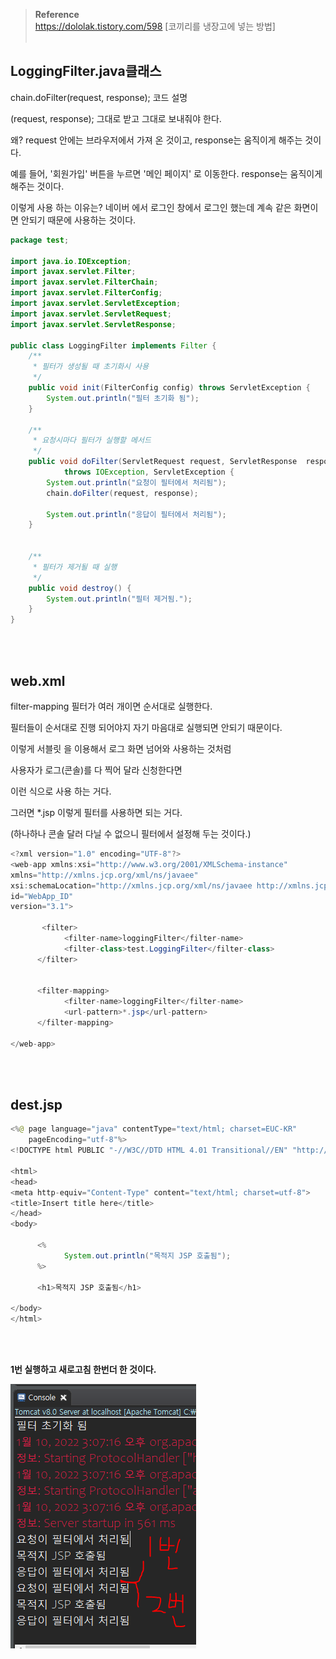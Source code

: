 >**Reference**
><br/> https://dololak.tistory.com/598 [코끼리를 냉장고에 넣는 방법]<br/><br/>

## LoggingFilter.java클래스

chain.doFilter(request, response); 코드 설명

(request, response); 그대로 받고 그대로 보내줘야 한다.

왜? request 안에는 브라우저에서 가져 온 것이고, response는 움직이게 해주는 것이다.

예를 들어, '회원가입' 버튼을 누르면 '메인 페이지' 로 이동한다. response는 움직이게 해주는 것이다.

이렇게 사용 하는 이유는?  네이버 에서 로그인 창에서 로그인 했는데 계속 같은 화면이면 안되기 때문에 사용하는 것이다.

```java
package test;

import java.io.IOException;
import javax.servlet.Filter;
import javax.servlet.FilterChain;
import javax.servlet.FilterConfig;
import javax.servlet.ServletException;
import javax.servlet.ServletRequest;
import javax.servlet.ServletResponse;

public class LoggingFilter implements Filter {
    /**
     * 필터가 생성될 때 초기화시 사용
     */
    public void init(FilterConfig config) throws ServletException {
        System.out.println("필터 초기화 됨");
    }
    
    /**
     * 요청시마다 필터가 실행할 메서드
     */
    public void doFilter(ServletRequest request, ServletResponse  response, FilterChain chain)
            throws IOException, ServletException {
        System.out.println("요청이 필터에서 처리됨");
        chain.doFilter(request, response);       
				
        System.out.println("응답이 필터에서 처리됨");
    }
 
 
    /**
     * 필터가 제거될 때 실행
     */
    public void destroy() {
        System.out.println("필터 제거됨.");
    }
}
```

<br/><br/>

## web.xml

filter-mapping 필터가 여러 개이면 순서대로 실행한다.

필터들이 순서대로 진행 되어야지 자기 마음대로 실행되면 안되기 때문이다.

이렇게 서블릿 을 이용해서 로그 화면 넘어와 사용하는 것처럼

사용자가 로그(콘솔)를 다 찍어 달라 신청한다면 

이런 식으로 사용 하는 거다.

그러면 *.jsp 이렇게 필터를 사용하면 되는 거다. 

(하나하나 콘솔 달러 다닐 수 없으니 필터에서 설정해 두는 것이다.)

```java
<?xml version="1.0" encoding="UTF-8"?>
<web-app xmlns:xsi="http://www.w3.org/2001/XMLSchema-instance" 
xmlns="http://xmlns.jcp.org/xml/ns/javaee" 
xsi:schemaLocation="http://xmlns.jcp.org/xml/ns/javaee http://xmlns.jcp.org/xml/ns/javaee/web-app_3_1.xsd" 
id="WebApp_ID" 
version="3.1">
  
       <filter>
            <filter-name>loggingFilter</filter-name>
            <filter-class>test.LoggingFilter</filter-class>
      </filter>
 
 
      <filter-mapping>
            <filter-name>loggingFilter</filter-name>
            <url-pattern>*.jsp</url-pattern>
      </filter-mapping>

</web-app>
```

<br/><br/>

## dest.jsp

```java
<%@ page language="java" contentType="text/html; charset=EUC-KR"
    pageEncoding="utf-8"%>
<!DOCTYPE html PUBLIC "-//W3C//DTD HTML 4.01 Transitional//EN" "http://www.w3.org/TR/html4/loose.dtd">

<html>
<head>
<meta http-equiv="Content-Type" content="text/html; charset=utf-8">
<title>Insert title here</title>
</head>
<body>

      <%
            System.out.println("목적지 JSP 호출됨");
      %>
      
      <h1>목적지 JSP 호출됨</h1>

</body>
</html>
```

<br/><br/>

**1번 실행하고 새로고침 한번더 한 것이다.**
<br/>

![이미지](/programming/img/필터3.PNG)